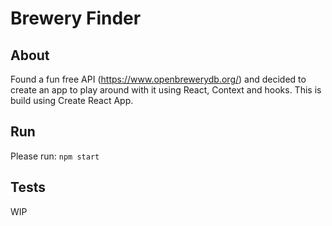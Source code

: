 # Brewery Finder

## About

Found a fun free API (https://www.openbrewerydb.org/) and decided to create an app to play around with it using React, Context and hooks. This is build using Create React App.

## Run

Please run: `npm start`

## Tests

WIP
